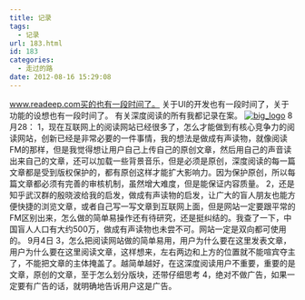 ```yaml
---
title: 记录
tags:
  - 记录
url: 183.html
id: 183
categories:
  - 走过的路
date: 2012-08-16 15:29:08
---
```


www.readeep.com买的也有一段时间了。 关于UI的开发也有一段时间了，关于功能的设想也有一段时间了。 有关深度阅读的所有我都记录在案。 [![](http://www.102no.com/wordpress/wp-content/uploads/2012/08/big_logo.png "big_logo")](http://www.102no.com/wordpress/wp-content/uploads/2012/08/big_logo.png) 8月28： 1，现在互联网上的阅读网站已经很多了，怎么才能做到有核心竞争力的阅读网站，创新已经是非常必要的一件事情，我的想法是做成有声读物，就像阅读FM的那样，但是我觉得想让用户自己上传自己的原创文章，然后用自己的声音读出来自己的文章，还可以加载一些背景音乐，但是必须是原创，深度阅读的每一篇文章都是受到版权保护的，都有原创这样才能扩大影响力。因为保护原创，所以每篇文章都必须有完善的审核机制，虽然增大难度，但是能保证内容质量。 2，还是知乎武汉群的殷晓波给我的启发，做成有声读物的启发，让广大的盲人朋友也能方便快捷的浏览文章，或者自己写一写文章到互联网上面，但是网站一定要跟平常的FM区别出来，怎么做的简单易操作还有待研究，还是挺纠结的。我查了一下，中国盲人人口有大约500万，做成有声读物也未尝不可。网站一定是双向都可使用的。 9月4日 3，怎么把阅读网站做的简单易用，用户为什么要在这里发表文章，用户为什么要在这里阅读文章，这样想来，左右两边和上方的位置就不能喧宾夺主了，不能把文章的主体掩盖了。越简单越好，在这深度阅读用户不重要，重要的是文章，原创的文章，至于怎么划分版块，还带仔细思考 4，绝对不做广告，如果一定要有广告的话，就明确地告诉用户这是广告。
